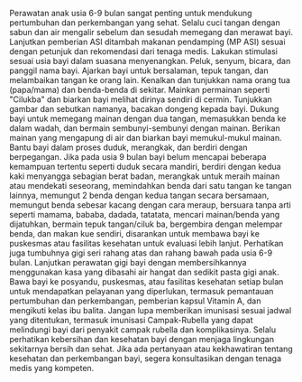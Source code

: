 Perawatan anak usia 6-9 bulan sangat penting untuk mendukung pertumbuhan dan perkembangan yang sehat. Selalu cuci tangan dengan sabun dan air mengalir sebelum dan sesudah memegang dan merawat bayi. Lanjutkan pemberian ASI ditambah makanan pendamping (MP ASI) sesuai dengan petunjuk dan rekomendasi dari tenaga medis. Lakukan stimulasi sesuai usia bayi dalam suasana menyenangkan. Peluk, senyum, bicara, dan panggil nama bayi. Ajarkan bayi untuk bersalaman, tepuk tangan, dan melambaikan tangan ke orang lain. Kenalkan dan tunjukkan nama orang tua (papa/mama) dan benda-benda di sekitar. Mainkan permainan seperti "Cilukba" dan biarkan bayi melihat dirinya sendiri di cermin. Tunjukkan gambar dan sebutkan namanya, bacakan dongeng kepada bayi. Dukung bayi untuk memegang mainan dengan dua tangan, memasukkan benda ke dalam wadah, dan bermain sembunyi-sembunyi dengan mainan. Berikan mainan yang mengapung di air dan biarkan bayi memukul-mukul mainan. Bantu bayi dalam proses duduk, merangkak, dan berdiri dengan berpegangan. Jika pada usia 9 bulan bayi belum mencapai beberapa kemampuan tertentu seperti duduk secara mandiri, berdiri dengan kedua kaki menyangga sebagian berat badan, merangkak untuk meraih mainan atau mendekati seseorang, memindahkan benda dari satu tangan ke tangan lainnya, memungut 2 benda dengan kedua tangan secara bersamaan, memungut benda sebesar kacang dengan cara meraup, bersuara tanpa arti seperti mamama, bababa, dadada, tatatata, mencari mainan/benda yang dijatuhkan, bermain tepuk tangan/ciluk ba, bergembira dengan melempar benda, dan makan kue sendiri, disarankan untuk membawa bayi ke puskesmas atau fasilitas kesehatan untuk evaluasi lebih lanjut. Perhatikan juga tumbuhnya gigi seri rahang atas dan rahang bawah pada usia 6-9 bulan. Lanjutkan perawatan gigi bayi dengan membersihkannya menggunakan kasa yang dibasahi air hangat dan sedikit pasta gigi anak. Bawa bayi ke posyandu, puskesmas, atau fasilitas kesehatan setiap bulan untuk mendapatkan pelayanan yang diperlukan, termasuk pemantauan pertumbuhan dan perkembangan, pemberian kapsul Vitamin A, dan mengikuti kelas ibu balita. Jangan lupa memberikan imunisasi sesuai jadwal yang ditentukan, termasuk imunisasi Campak-Rubella yang dapat melindungi bayi dari penyakit campak rubella dan komplikasinya. Selalu perhatikan kebersihan dan kesehatan bayi dengan menjaga lingkungan sekitarnya bersih dan sehat. Jika ada pertanyaan atau kekhawatiran tentang kesehatan dan perkembangan bayi, segera konsultasikan dengan tenaga medis yang kompeten.